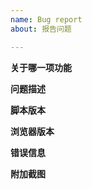 ```yaml
---
name: Bug report
about: 报告问题

---
```

<!-- Tip: 最好先在预览离线版(Preview Offline)中测试一下, 有些问题可能已经修复了但还未正式发布 -->

**关于哪一项功能**
<!-- 例如夜间模式 -->


**问题描述**
<!-- 如何重现此问题, 在哪个页面里出现这个问题 -->


**脚本版本**
<!-- 例如正式版1.8.0 -->


**浏览器版本**
<!-- 例如Chrome 74 -->


**错误信息**
<!-- 脚本直接报告的内部错误信息, 或者浏览器开发者工具(F12 或 Ctrl+Shift+I 召唤)里Console一栏的输出 -->


**附加截图**
